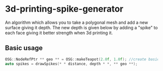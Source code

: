 # 3d-printing-spike-generator
An algorithm which allows you to take a polygonal mesh and add a new surface giving it depth. The new depth is given below by adding a "spike" to each face giving it better strength when 3d printing it. 

## Basic usage
```c++
OSG::NodeRefPtr ** geo ** = OSG::makeTeapot(2.0f, 1.0f); //create basic geometry
auto spikes = drawSpikes(* * distance, depth * *, ** geo **);
```
